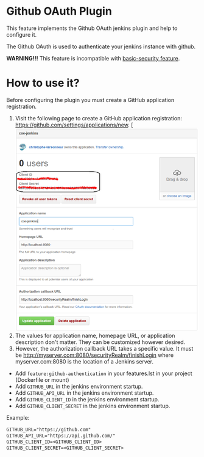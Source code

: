 # Github OAuth Plugin

This feature implements the Github OAuth jenkins plugin and help to configure it.

The Github OAuth is used to authenticate your jenkins instance with github.

**WARNING!!!** This feature is incompatible with [basic-security feature](../basic-security).

# How to use it?

Before configuring the plugin you must create a GitHub application registration.

1. Visit the following page to create a GitHub application registration: https://github.com/settings/applications/new.
  [![Example](images/jenkins-github-oauth.png)
2. The values for application name, homepage URL, or application description don't matter. They can be customized however desired.
3. However, the authorization callback URL takes a specific value. It must be http://myserver.com:8080/securityRealm/finishLogin where myserver.com:8080 is the location of a Jenkins server.

- Add `feature:github-authentication` in your features.lst in your project (Dockerfile or mount)
- Add `GITHUB_URL` in the jenkins environment startup.
- Add `GITHUB_API_URL` in the jenkins environment startup.
- Add `GITHUB_CLIENT_ID` in the jenkins environment startup.
- Add `GITHUB_CLIENT_SECRET` in the jenkins environment startup.

Example:
```
GITHUB_URL="https://github.com"
GITHUB_API_URL="https://api.github.com/"
GITHUB_CLIENT_ID=<GITHUB_CLIENT_ID>
GITHUB_CLIENT_SECRET=<GITHUB_CLIENT_SECRET>
```
